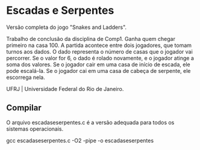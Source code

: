 # Escadas e Serpentes
Versão completa do jogo "Snakes and Ladders".

Trabalho de conclusão da disciplina de Comp1. 
Ganha quem chegar primeiro na casa 100.
A partida acontece entre dois jogadores, que tomam turnos aos dados.
O dado representa o número de casas que o jogador vai percorrer.
Se o valor for 6, o dado é rolado novamente, e o jogador atinge a soma dos valores.
Se o jogador cair em uma casa de início de escada, ele pode escalá-la.
Se o jogador cai em uma casa de cabeça de serpente, ele escorrega nela.

UFRJ | Universidade Federal do Rio de Janeiro.

## Compilar
O arquivo escadaseserpentes.c é a versão adequada para todos os sistemas operacionais.

gcc escadaseserpentes.c -O2 -pipe -o escadaseserpentes


